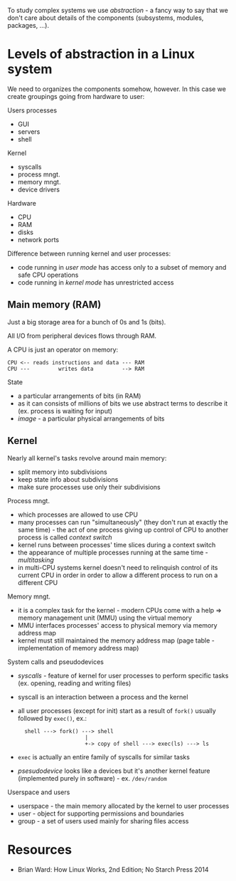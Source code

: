 To study complex systems we use *abstraction* - a fancy way to say that we
don't care about details of the components (subsystems, modules, packages,
...).

Levels of abstraction in a Linux system
=======================================

We need to organizes the components somehow, however. In this case we create
groupings going from hardware to user:

Users processes
* GUI
* servers
* shell

Kernel
* syscalls
* process mngt.
* memory mngt.
* device drivers

Hardware
* CPU
* RAM
* disks
* network ports

Difference between running kernel and user processes:
* code running in *user mode* has access only to a subset of memory and safe
    CPU operations
* code running in *kernel mode* has unrestricted access


Main memory (RAM)
-----------------

Just a big storage area for a bunch of 0s and 1s (bits).

All I/O from peripheral devices flows through RAM.

A CPU is just an operator on memory:

    CPU <-- reads instructions and data --- RAM
    CPU ---         writes data         --> RAM

State
* a particular arrangements of bits (in RAM)
* as it can consists of millions of bits we use abstract terms to describe it
    (ex. process is waiting for input)
* *image* - a particular physical arrangements of bits

Kernel
------

Nearly all kernel's tasks revolve around main memory:
* split memory into subdivisions
* keep state info about subdivisions
* make sure processes use only their subdivisions

Process mngt.
* which processes are allowed to use CPU
* many processes can run "simultaneously" (they don't run at exactly the same
    time) - the act of one process giving up control of CPU to another process
    is called *context switch*
* kernel runs between processes' time slices during a context switch
* the appearance of multiple processes running at the same time - *multitasking*
* in multi-CPU systems kernel doesn't need to relinquish control of its current
    CPU in order in order to allow a different process to run on a different
    CPU

Memory mngt.
* it is a complex task for the kernel - modern CPUs come with a help => memory
    management unit (MMU) using the virtual memory
* MMU interfaces processes' access to physical memory via memory address map
* kernel must still maintained the memory address map (page table -
    implementation of memory address map)

System calls and pseudodevices
* *syscalls* - feature of kernel for user processes to perform specific tasks
    (ex. opening, reading and writing files)
* syscall is an interaction between a process and the kernel
* all user processes (except for init) start as a result of `fork()` usually
    followed by `exec()`, ex.:

        shell ---> fork() ---> shell
                           |
                           +-> copy of shell ---> exec(ls) ---> ls 

* `exec` is actually an entire family of syscalls for similar tasks
* *psesudodevice* looks like a devices but it's another kernel feature
    (implemented purely in software) - ex. `/dev/random`

Userspace and users
* userspace - the main memory allocated by the kernel to user processes
* user - object for supporting permissions and boundaries
* group - a set of users used mainly for sharing files access

Resources
=========

* Brian Ward: How Linux Works, 2nd  Edition; No Starch Press 2014
